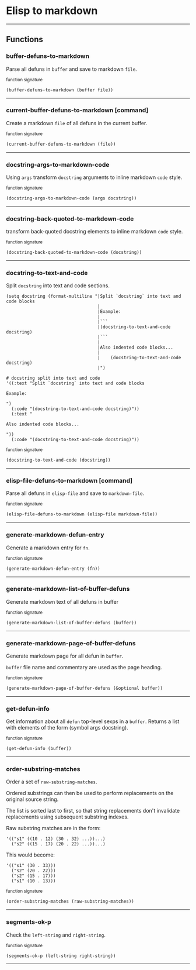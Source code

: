 # Elisp to markdown

 - - -
## Functions

### buffer-defuns-to-markdown

Parse all defuns in `buffer` and save to markdown `file`.

<sup>function signature</sup>
```lisp
(buffer-defuns-to-markdown (buffer file))
```

- - -

### current-buffer-defuns-to-markdown [command]

Create a markdown `file` of all defuns in the current buffer.

<sup>function signature</sup>
```lisp
(current-buffer-defuns-to-markdown (file))
```

- - -

### docstring-args-to-markdown-code

Using `args` transform `docstring` arguments to inline markdown `code` style.

<sup>function signature</sup>
```lisp
(docstring-args-to-markdown-code (args docstring))
```

- - -

### docstring-back-quoted-to-markdown-code

transform back-quoted docstring elements to inline markdown `code` style.

<sup>function signature</sup>
```lisp
(docstring-back-quoted-to-markdown-code (docstring))
```

- - -

### docstring-to-text-and-code

Split `docstring` into text and code sections.

```
(setq docstring (format-multiline "|Split `docstring` into text and code blocks
                                   |
                                   |Example:
                                   |
                                   |```
                                   |(docstring-to-text-and-code docstring)
                                   |```
                                   |
                                   |Also indented code blocks...
                                   |
                                   |    (docstring-to-text-and-code docstring)
                                   |")

# docstring split into text and code
'((:text "Split `docstring` into text and code blocks

Example:

")
  (:code "(docstring-to-text-and-code docstring)"))
  (:text "

Also indented code blocks...

"))
  (:code "(docstring-to-text-and-code docstring)"))
```

<sup>function signature</sup>
```lisp
(docstring-to-text-and-code (docstring))
```

- - -

### elisp-file-defuns-to-markdown [command]

Parse all defuns in `elisp-file` and save to `markdown-file`.

<sup>function signature</sup>
```lisp
(elisp-file-defuns-to-markdown (elisp-file markdown-file))
```

- - -

### generate-markdown-defun-entry

Generate a markdown entry for `fn`.

<sup>function signature</sup>
```lisp
(generate-markdown-defun-entry (fn))
```

- - -

### generate-markdown-list-of-buffer-defuns

Generate markdown text of all defuns in buffer

<sup>function signature</sup>
```lisp
(generate-markdown-list-of-buffer-defuns (buffer))
```

- - -

### generate-markdown-page-of-buffer-defuns

Generate markdown page for all defun in `buffer`.

`buffer` file name and commentary are used as the page heading.

<sup>function signature</sup>
```lisp
(generate-markdown-page-of-buffer-defuns (&optional buffer))
```

- - -

### get-defun-info

Get information about all `defun` top-level sexps in a `buffer`.
Returns a list with elements of the form (symbol args docstring).

<sup>function signature</sup>
```lisp
(get-defun-info (buffer))
```

- - -

### order-substring-matches

Order a set of `raw-substring-matches`.

Ordered substrings can then be used to perform replacements
on the original source string.

The list is sorted last to first, so that string replacements
don't invalidate replacements using subsequent substring indexes.

Raw substring matches are in the form:

    '(("s1" ((10 . 12) (30 . 32) ...))...)
      ("s2" ((15 . 17) (20 . 22) ...))...)

This would become:

    '(("s1" (30 . 33)))
      ("s2" (20 . 22)))
      ("s2" (15 . 17)))
      ("s1" (10 . 13)))


<sup>function signature</sup>
```lisp
(order-substring-matches (raw-substring-matches))
```

- - -

### segments-ok-p

Check the `left-string` and `right-string`.

<sup>function signature</sup>
```lisp
(segments-ok-p (left-string right-string))
```

- - -
